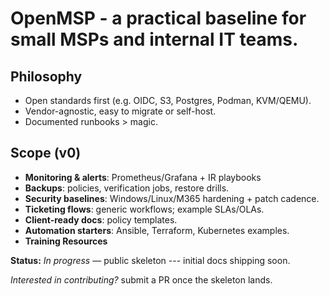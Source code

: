 # OpenMSP - a practical baseline for small MSPs and internal IT teams.

## Philosophy
- Open standards first (e.g. OIDC, S3, Postgres, Podman, KVM/QEMU).
- Vendor-agnostic, easy to migrate or self-host.
- Documented runbooks > magic.

## Scope (v0)
- **Monitoring & alerts**: Prometheus/Grafana + IR playbooks
- **Backups**: policies, verification jobs, restore drills.
- **Security baselines**: Windows/Linux/M365 hardening + patch cadence.
- **Ticketing flows**: generic workflows; example SLAs/OLAs.
- **Client-ready docs**: policy templates.
- **Automation starters**: Ansible, Terraform, Kubernetes examples.
- **Training Resources**

**Status:** _In progress_ — public skeleton --- initial docs shipping soon.

_Interested in contributing?_ submit a PR once the skeleton lands.

